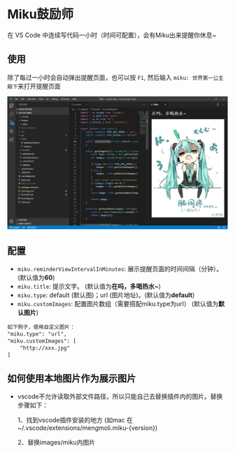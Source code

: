 # Miku鼓励师

在 VS Code 中连续写代码一小时（时间可配置），会有Miku出来提醒你休息~

## 使用

除了每过一小时会自动弹出提醒页面，也可以按 `F1`, 然后输入 `miku: 世界第一公主殿下`来打开提醒页面

![usage](images/usage.png)

## 配置

* `miku.reminderViewIntervalInMinutes`: 展示提醒页面的时间间隔（分钟）。(默认值为**60**)
* `miku.title`: 提示文字。 (默认值为**在吗，多喝热水~**)
* `miku.type`: default (默认图)；url (图片地址)。(默认值为**default**)
* `miku.customImages`: 配置图片数组（需要搭配miku.type为url） (默认值为**默认图片**)

```
如下例子，使用自定义图片：
"miku.type": "url",
"miku.customImages": [
    "http://xxx.jpg"
]
```
## 如何使用本地图片作为展示图片

* vscode不允许读取外部文件路径，所以只能自己去替换插件内的图片。替换步骤如下：
  
  1、找到vscode插件安装的地方 (如mac 在~/.vscode/extensions/mengmoli.miku-{version})
  
  2、替换images/miku内图片
